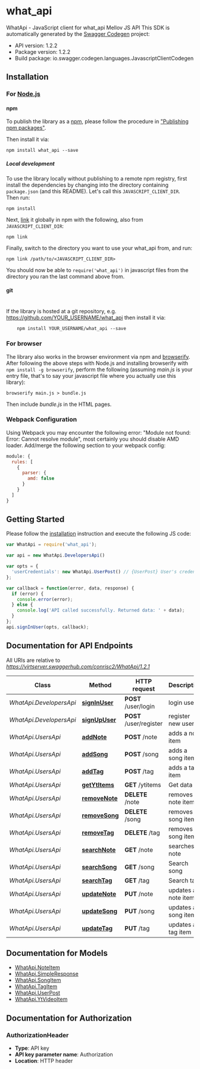 # what_api

WhatApi - JavaScript client for what_api
Mellov JS API
This SDK is automatically generated by the [Swagger Codegen](https://github.com/swagger-api/swagger-codegen) project:

- API version: 1.2.2
- Package version: 1.2.2
- Build package: io.swagger.codegen.languages.JavascriptClientCodegen

## Installation

### For [Node.js](https://nodejs.org/)

#### npm

To publish the library as a [npm](https://www.npmjs.com/),
please follow the procedure in ["Publishing npm packages"](https://docs.npmjs.com/getting-started/publishing-npm-packages).

Then install it via:

```shell
npm install what_api --save
```

##### Local development

To use the library locally without publishing to a remote npm registry, first install the dependencies by changing 
into the directory containing `package.json` (and this README). Let's call this `JAVASCRIPT_CLIENT_DIR`. Then run:

```shell
npm install
```

Next, [link](https://docs.npmjs.com/cli/link) it globally in npm with the following, also from `JAVASCRIPT_CLIENT_DIR`:

```shell
npm link
```

Finally, switch to the directory you want to use your what_api from, and run:

```shell
npm link /path/to/<JAVASCRIPT_CLIENT_DIR>
```

You should now be able to `require('what_api')` in javascript files from the directory you ran the last 
command above from.

#### git
#
If the library is hosted at a git repository, e.g.
https://github.com/YOUR_USERNAME/what_api
then install it via:

```shell
    npm install YOUR_USERNAME/what_api --save
```

### For browser

The library also works in the browser environment via npm and [browserify](http://browserify.org/). After following
the above steps with Node.js and installing browserify with `npm install -g browserify`,
perform the following (assuming *main.js* is your entry file, that's to say your javascript file where you actually 
use this library):

```shell
browserify main.js > bundle.js
```

Then include *bundle.js* in the HTML pages.

### Webpack Configuration

Using Webpack you may encounter the following error: "Module not found: Error:
Cannot resolve module", most certainly you should disable AMD loader. Add/merge
the following section to your webpack config:

```javascript
module: {
  rules: [
    {
      parser: {
        amd: false
      }
    }
  ]
}
```

## Getting Started

Please follow the [installation](#installation) instruction and execute the following JS code:

```javascript
var WhatApi = require('what_api');

var api = new WhatApi.DevelopersApi()

var opts = { 
  'userCredentials': new WhatApi.UserPost() // {UserPost} User's credentials
};

var callback = function(error, data, response) {
  if (error) {
    console.error(error);
  } else {
    console.log('API called successfully. Returned data: ' + data);
  }
};
api.signInUser(opts, callback);

```

## Documentation for API Endpoints

All URIs are relative to *https://virtserver.swaggerhub.com/conrisc2/WhatApi/1.2.1*

Class | Method | HTTP request | Description
------------ | ------------- | ------------- | -------------
*WhatApi.DevelopersApi* | [**signInUser**](docs/DevelopersApi.md#signInUser) | **POST** /user/login | login user
*WhatApi.DevelopersApi* | [**signUpUser**](docs/DevelopersApi.md#signUpUser) | **POST** /user/register | register new user
*WhatApi.UsersApi* | [**addNote**](docs/UsersApi.md#addNote) | **POST** /note | adds a note item
*WhatApi.UsersApi* | [**addSong**](docs/UsersApi.md#addSong) | **POST** /song | adds a song item
*WhatApi.UsersApi* | [**addTag**](docs/UsersApi.md#addTag) | **POST** /tag | adds a tag item
*WhatApi.UsersApi* | [**getYtItems**](docs/UsersApi.md#getYtItems) | **GET** /ytitems | Get data
*WhatApi.UsersApi* | [**removeNote**](docs/UsersApi.md#removeNote) | **DELETE** /note | removes a note item
*WhatApi.UsersApi* | [**removeSong**](docs/UsersApi.md#removeSong) | **DELETE** /song | removes a song item
*WhatApi.UsersApi* | [**removeTag**](docs/UsersApi.md#removeTag) | **DELETE** /tag | removes a song item
*WhatApi.UsersApi* | [**searchNote**](docs/UsersApi.md#searchNote) | **GET** /note | searches note
*WhatApi.UsersApi* | [**searchSong**](docs/UsersApi.md#searchSong) | **GET** /song | Search song
*WhatApi.UsersApi* | [**searchTag**](docs/UsersApi.md#searchTag) | **GET** /tag | Search tag
*WhatApi.UsersApi* | [**updateNote**](docs/UsersApi.md#updateNote) | **PUT** /note | updates a note item
*WhatApi.UsersApi* | [**updateSong**](docs/UsersApi.md#updateSong) | **PUT** /song | updates a song item
*WhatApi.UsersApi* | [**updateTag**](docs/UsersApi.md#updateTag) | **PUT** /tag | updates a tag item


## Documentation for Models

 - [WhatApi.NoteItem](docs/NoteItem.md)
 - [WhatApi.SimpleResponse](docs/SimpleResponse.md)
 - [WhatApi.SongItem](docs/SongItem.md)
 - [WhatApi.TagItem](docs/TagItem.md)
 - [WhatApi.UserPost](docs/UserPost.md)
 - [WhatApi.YtVideoItem](docs/YtVideoItem.md)


## Documentation for Authorization


### AuthorizationHeader

- **Type**: API key
- **API key parameter name**: Authorization
- **Location**: HTTP header


